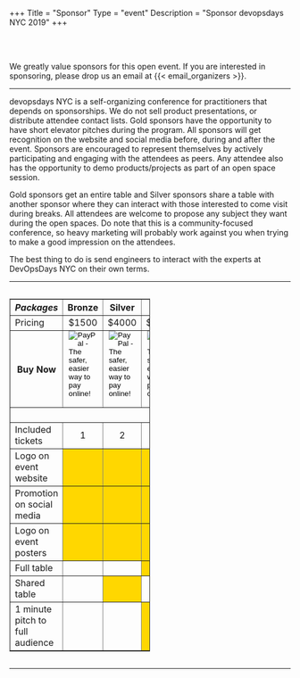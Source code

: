 +++
Title = "Sponsor"
Type = "event"
Description = "Sponsor devopsdays NYC 2019"
+++

<br><br>

We greatly value sponsors for this open event. If you are interested in sponsoring, please drop us an email at {{< email_organizers >}}.

<hr/>

<p>devopsdays NYC is a self-organizing conference for practitioners that depends on sponsorships. We do not sell product presentations, or distribute attendee contact lists. Gold sponsors have the opportunity to have short elevator pitches during the program. All sponsors will get recognition on the website and social media before, during and after the event. Sponsors are encouraged to represent themselves by actively participating and engaging with the attendees as peers. Any attendee also has the opportunity to demo products/projects as part of an open space session.</p>

<p>Gold sponsors get an entire table and Silver sponsors share a table with another sponsor where they can interact with those interested to come visit during breaks. All attendees are welcome to propose any subject they want during the open spaces. Do note that this is a community-focused conference, so heavy marketing will probably work against you when trying to make a good impression on the attendees.</p>

<p>The best thing to do is send engineers to interact with the experts at DevOpsDays NYC on their own terms.</p>

<hr />

<div style="width:100%;overflow:hidden">
  <div style="width:50%;float:left" align="center">
    <table border=1 cellspacing=1>
      <tr>
        <th><i>Packages</i></th>
        <th><center><b>Bronze</b></center></th>
        <th><center><b>Silver</b></center></th>
        <th><center><b>Gold</b></center></th>
      </tr>
      <tr>
        <td>Pricing</td>
        <td align="center">$1500</td>
        <td align="center">$4000</td>
        <td align="center">$7500</td>
      </tr>
      <tr>
        <th>Buy Now</th>
        <td style="padding: 0px 10px 0px 10px;">
          <form action="https://www.paypal.com/cgi-bin/webscr" method="post" target="_top">
          <input type="hidden" name="cmd" value="_s-xclick">
          <input type="hidden" name="hosted_button_id" value="VK9RKMQLA9JNY">
          <input type="image" src="https://www.paypalobjects.com/en_US/i/btn/btn_paynow_LG.gif" border="0" name="submit" alt="PayPal - The safer, easier way to pay online!">
          <img alt="" border="0" src="https://www.paypalobjects.com/en_US/i/scr/pixel.gif" width="1" height="1">
          </form>
        </td>
        <td style="padding: 0px 10px 0px 10px;">
          <form action="https://www.paypal.com/cgi-bin/webscr" method="post" target="_top">
          <input type="hidden" name="cmd" value="_s-xclick">
          <input type="hidden" name="hosted_button_id" value="KY46ZJV5HCRDS">
          <input type="image" src="https://www.paypalobjects.com/en_US/i/btn/btn_paynow_LG.gif" border="0" name="submit" alt="PayPal - The safer, easier way to pay online!">
          <img alt="" border="0" src="https://www.paypalobjects.com/en_US/i/scr/pixel.gif" width="1" height="1">
          </form>
        </td>
        <td style="padding: 0px 10px 0px 10px">
          <form action="https://www.paypal.com/cgi-bin/webscr" method="post" target="_top">
          <input type="hidden" name="cmd" value="_s-xclick">
          <input type="hidden" name="hosted_button_id" value="RT9FNBDYQAJ5N">
          <input type="image" src="https://www.paypalobjects.com/en_US/i/btn/btn_paynow_LG.gif" border="0" name="submit" alt="PayPal - The safer, easier way to pay online!">
          <img alt="" border="0" src="https://www.paypalobjects.com/en_US/i/scr/pixel.gif" width="1" height="1">
          </form>
        </td>
      </tr>  
      <tr>
        <td colspan="4">&nbsp;</td>
      </tr>
      <tr>
        <td>Included tickets</td><td align="center">1</td><td align="center">2</td><td align="center">4</td>
      </tr>
      <tr>
        <td>Logo on event website</td><td bgcolor="gold">&nbsp;</td><td bgcolor="gold">&nbsp;</td><td bgcolor="gold">&nbsp;</td>
      </tr>
      <tr>
        <td>Promotion on social media</td><td bgcolor="gold">&nbsp;</td><td bgcolor="gold">&nbsp;</td><td bgcolor="gold">&nbsp;</td>
      </tr>
      <tr>
        <td>Logo on event posters</td><td bgcolor="gold">&nbsp;</td><td bgcolor="gold">&nbsp;</td><td bgcolor="gold">&nbsp;</td>
      </tr>
      <tr>
        <td>Full table</td><td>&nbsp;</td><td>&nbsp;</td><td bgcolor="gold">&nbsp;</td>
      </tr>
      <tr>
        <td>Shared table</td><td>&nbsp;</td><td bgcolor="gold">&nbsp;</td><td>&nbsp;</td>
      </tr>
      <tr>
        <td>1 minute pitch to full audience</td><td>&nbsp;</td><td>&nbsp;</td><td bgcolor="gold">&nbsp;</td>
      </tr>
    </table>
  </div>

</div>
<hr/>

